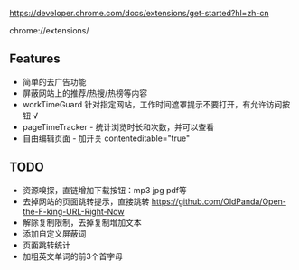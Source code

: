 https://developer.chrome.com/docs/extensions/get-started?hl=zh-cn

chrome://extensions/

## Features
 * 简单的去广告功能
 * 屏蔽网站上的推荐/热搜/热榜等内容
 * workTimeGuard 针对指定网站，工作时间遮罩提示不要打开，有允许访问按钮 √
 * pageTimeTracker -  统计浏览时长和次数，并可以查看
 * 自由编辑页面 - 加开关 contenteditable="true"

## TODO
 * 资源嗅探，直链增加下载按钮：mp3 jpg pdf等
 * 去掉网站的页面跳转提示，直接跳转 https://github.com/OldPanda/Open-the-F-king-URL-Right-Now
 * 解除复制限制，去掉复制增加文本
 * 添加自定义屏蔽词
 * 页面跳转统计
 * 加粗英文单词的前3个首字母